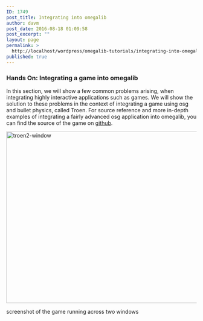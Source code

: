 ```yaml
---
ID: 1749
post_title: Integrating into omegalib
author: davm
post_date: 2016-08-18 01:09:58
post_excerpt: ""
layout: page
permalink: >
  http://localhost/wordpress/omegalib-tutorials/integrating-into-omegalib/
published: true
---
```

### Hands On: Integrating a game into omegalib 

In this section, we will show a few common problems arising, when integrating highly interactive applications such as games. We will show the solution to these problems in the context of integrating a game using osg and bullet physics, called Troen. For source reference and more in-depth examples of integrating a fairly advanced osg application into omegalib, you can find the source of the game on [github](https://github.com/MaxReimann/Troen).

<img src="http://localhost/wordpress/wp-content/uploads/2016/08/troen2-window.png" alt="troen2-window" width="1286" height="455" class="alignnone size-full wp-image-1433" />

screenshot of the game running across two windows